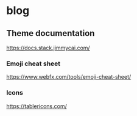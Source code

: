 # blog

## Theme documentation
https://docs.stack.jimmycai.com/

### Emoji cheat sheet
https://www.webfx.com/tools/emoji-cheat-sheet/

### Icons
https://tablericons.com/